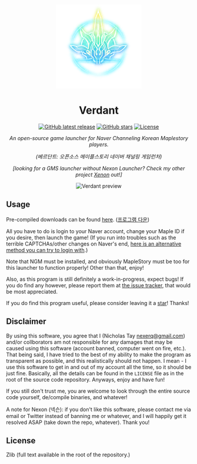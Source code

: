 <div align="center">

![Verdant logo](verdant.png)

# Verdant

[![GitHub latest release](https://img.shields.io/github/release-pre/NexerqDev/Verdant.svg)](https://github.com/NexerqDev/Verdant/releases) [![GitHub stars](https://img.shields.io/github/stars/NexerqDev/Verdant.svg)](https://github.com/NexerqDev/Verdant/stargazers) [![License](https://img.shields.io/badge/license-Zlib-green.svg)](https://github.com/NexerqDev/Verdant/blob/master/LICENSE) 

*An open-source game launcher for Naver Channeling Korean Maplestory players.*

*(베르단트: 오픈소스 메이플스토리 네이버 채널링 게임런처)*

*[looking for a GMS launcher without Nexon Launcher? Check my other project [Xenon](https://github.com/NexerqDev/Xenon) out!]*

![Verdant preview](https://miku.s-ul.eu/FlaXG4E6.png)

</div>

## Usage
Pre-compiled downloads can be found [here](https://github.com/NexerqDev/Verdant/releases). ([프로그램 다운](https://github.com/NexerqDev/Verdant/releases))

All you have to do is login to your Naver account, change your Maple ID if you desire, then launch the game! (If you run into troubles such as the terrible CAPTCHAs/other changes on Naver's end, [here is an alternative method you can try to login with](https://github.com/NexerqDev/Verdant/blob/master/other/alternate_login_method.md).)

Note that NGM must be installed, and obviously MapleStory must be too for this launcher to function properly! Other than that, enjoy!

Also, as this program is still definitely a work-in-progress, expect bugs! If you do find any however, please report them at [the issue tracker](https://github.com/NexerqDev/Verdant/issues), that would be most appreciated.

If you do find this program useful, please consider leaving it a [star](https://github.com/NexerqDev/Verdant/stargazers)! Thanks!

## Disclaimer
By using this software, you agree that I (Nicholas Tay <nexerq@gmail.com>) and/or collborators am not responsible for any damages that may be caused using this software (account banned, computer went on fire, etc.). That being said, I have tried to the best of my ability to make the program as transparent as possible, and this realistically should not happen. I mean - I use this software to get in and out of my account all the time, so it should be just fine. Basically, all the details can be found in the `LICENSE` file as in the root of the source code repository. Anyways, enjoy and have fun!

If you still don't trust me, you are welcome to look through the entire source code yourself, de/compile binaries, and whatever!

A note for Nexon (넥슨): if you don't like this software, please contact me via email or Twitter instead of banning me or whatever, and I will happily get it resolved ASAP (take down the repo, whatever). Thank you!

## License
Zlib (full text available in the root of the repository.)
